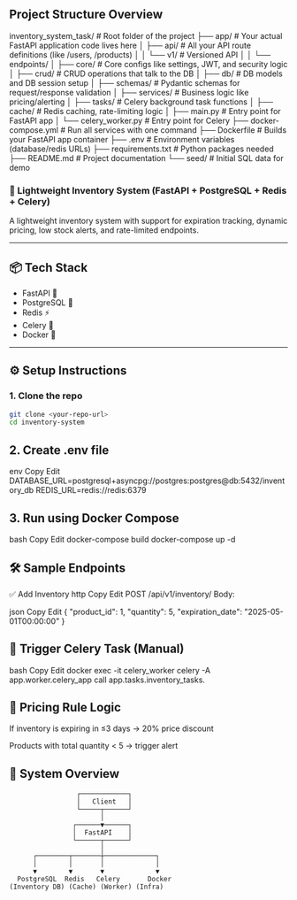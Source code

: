 ## Project Structure Overview

inventory_system_task/ # Root folder of the project
├── app/ # Your actual FastAPI application code lives here
│ ├── api/ # All your API route definitions (like /users, /products)
│ │ └── v1/ # Versioned API
│ │ └── endpoints/
│ ├── core/ # Core configs like settings, JWT, and security logic
│ ├── crud/ # CRUD operations that talk to the DB
│ ├── db/ # DB models and DB session setup
│ ├── schemas/ # Pydantic schemas for request/response validation
│ ├── services/ # Business logic like pricing/alerting
│ ├── tasks/ # Celery background task functions
│ ├── cache/ # Redis caching, rate-limiting logic
│ ├── main.py # Entry point for FastAPI app
│ └── celery_worker.py # Entry point for Celery
├── docker-compose.yml # Run all services with one command
├── Dockerfile # Builds your FastAPI app container
├── .env # Environment variables (database/redis URLs)
├── requirements.txt # Python packages needed
├── README.md # Project documentation
└── seed/ # Initial SQL data for demo

### 🧪 Lightweight Inventory System (FastAPI + PostgreSQL + Redis + Celery)

A lightweight inventory system with support for expiration tracking, dynamic pricing, low stock alerts, and rate-limited endpoints.

---

## 📦 Tech Stack

- FastAPI 🚀
- PostgreSQL 🐘
- Redis ⚡
- Celery 🎯
- Docker 🐳

---

## ⚙️ Setup Instructions

### 1. Clone the repo

```bash
git clone <your-repo-url>
cd inventory-system
```

## 2. Create .env file

env
Copy
Edit
DATABASE_URL=postgresql+asyncpg://postgres:postgres@db:5432/inventory_db
REDIS_URL=redis://redis:6379

## 3. Run using Docker Compose

bash
Copy
Edit
docker-compose build
docker-compose up -d

## 🛠 Sample Endpoints

✅ Add Inventory
http
Copy
Edit
POST /api/v1/inventory/
Body:

json
Copy
Edit
{
"product_id": 1,
"quantity": 5,
"expiration_date": "2025-05-01T00:00:00"
}

## 🔄 Trigger Celery Task (Manual)

bash
Copy
Edit
docker exec -it celery_worker celery -A app.worker.celery_app call app.tasks.inventory_tasks.

## 🔁 Pricing Rule Logic

If inventory is expiring in ≤3 days → 20% price discount

Products with total quantity < 5 → trigger alert

## 🧱 System Overview

                     ┌────────────┐
                     │   Client   │
                     └─────┬──────┘
                           │
                    ┌──────▼──────┐
                    │  FastAPI    │
                    └──────┬──────┘
                           │
          ┌────────┬───────┼─────────────┐
          │        │       │             │
          ▼        ▼       ▼             ▼
      PostgreSQL  Redis   Celery       Docker
    (Inventory DB) (Cache) (Worker) (Infra)
